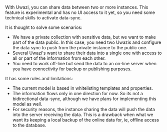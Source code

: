 With Uwazi, you can share data between two or more instances. This feature is experimental and has no UI access to it yet, so you need some technical skills to activate data-sync.

It is thought to solve some scenarios:
- We have a private collection with sensitive data, but we want to make part of the data public. In this case, you need two Uwazis and configure the data sync to push from the private instance to the public one.
- Several Uwazi's want to share their data into a single one with access to all or part of the information from each other.
- You need to work off-line but send the data to an on-line server when you have connectivity for backup or publishing purposes.

It has some rules and limitations:
- The current model is based in whitelisting templates and properties.
- The information flows only in one direction for now. So its not a bidirectional data-sync, although we have plans for implementing this model as well.
- For security reasons, the instance sharing the data will push the data into the server receiving the data. This is a drawback when what we want its keeping a local backup of the online data for, ie, offline access to the database.